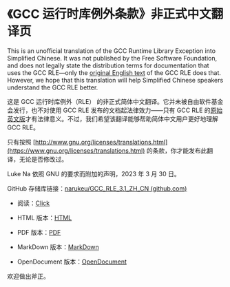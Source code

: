 # 《GCC 运行时库例外条款》非正式中文翻译页

This is an unofficial translation of the GCC Runtime Library Exception into Simplified Chinese. It was not published by the Free Software Foundation, and does not legally state the distribution terms for documentation that uses the GCC RLE—only the [original English text](https://www.gnu.org/licenses/gcc-exception-3.1.en.html) of the GCC RLE does that. However, we hope that this translation will help Simplified Chinese speakers understand the GCC RLE better. 

这是 GCC 运行时库例外（RLE） 的非正式简体中文翻译。它并未被自由软件基金会发行，也不对使用 GCC RLE 发布的文档起法律效力——只有 GCC RLE 的[原始英文版](https://www.gnu.org/licenses/gcc-exception-3.1.en.html)才有法律意义。不过，我们希望该翻译能够帮助简体中文用户更好地理解 GCC RLE。

只有按照 [http://www.gnu.org/licenses/translations.html](https://www.gnu.org/licenses/translations.html) 的条款，你才能发布此翻译，无论是否修改过。

Luke Na 依照 GNU 的要求而附加的声明，2023 年 3 月 30 日。



GitHub 存储库链接：[narukeu/GCC_RLE_3.1_ZH_CN (github.com)](https://github.com/narukeu/GCC_RLE_3.1_ZH_CN)

- 阅读：[Click](https://narukeu.github.io/GCC_RLE_3.1_ZH_CN/GCC_RLE_3.1_ZH_CN)

- HTML 版本：[HTML](https://github.com/narukeu/GCC_RLE_3.1_ZH_CN/raw/main/GCC_RLE_3.1_ZH_CN.html)
- PDF 版本：[PDF](https://github.com/narukeu/GCC_RLE_3.1_ZH_CN/raw/main/GCC_RLE_3.1_ZH_CN.pdf)
- MarkDown 版本：[MarkDown](https://github.com/narukeu/GCC_RLE_3.1_ZH_CN/raw/main/GCC_RLE_3.1_ZH_CN.md)
- OpenDocument 版本：[OpenDocument](https://github.com/narukeu/GCC_RLE_3.1_ZH_CN/raw/main/GCC_RLE_3.1_ZH_CN.odt)



欢迎做出斧正。